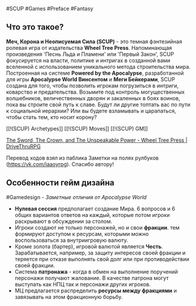 #SCUP #Games #Preface #Fantasy
## Что это такое?

**Меч, Корона и Неописуемая Сила (SCUP)** - это темная фэнтезийная ролевая игра от издательства **Wheel Tree Press**. Напоминающая произведения 'Песнь Льда и Пламени' или 'Первый Закон', SCUP фокусируется на власти, политике и интригах в созданной вами вселенной с использованием уникального метода строительства мира. Построенная на системе **Powered by the Apocalypse**, разработанной для игры **Apocalypse World Винсентом** и **Меги Бейкерами**, SCUP создана для того, чтобы позволить игрокам погрузиться в интриги, коварство и предательства. Возьмите под контроль могущественных волшебников, величественных дворян и закаленных в боях воинов, пока вы строите свой путь к славе. Будут ли другие топтать вас по пути к социальной иерархии? Или вы будете взламывать и царапаться, чтобы стать тем, кто носит корону?

[[!(SCUP) Archetypes]]
[[!(SCUP) Moves]]
[[!(SCUP) GM]]

[The Sword, The Crown, and The Unspeakable Power - Wheel Tree Press \| DriveThruRPG](https://preview.drivethrurpg.com/en/product/239692/The-Sword-The-Crown-and-The-Unspeakable-Power)

Перевод ходов взял из паблика Заметки на полях рулбуков (https://vk.com/iaaoyrpg). Спасибо автору!

## Особенности гейм дизайна
#Gamedesign *- Заметные отличия от Apocalypse World*

- **Нулевая сессия** предполагает создание Мира. 6 вопросов и  6 общих вариантов ответов на каждый, которые потом игроки раскрывают в обсуждении за столом.
- Игроки создают не только персонажей, но и свои **фракции**. тем формируют доступом к ресурсам, которыми можно воспользоваться за внутриигровую валюту. 
- Кроме золота (бартер), игровой валютой является **Честь**. Зарабатывается, например, за защиту интересов своей фракции и теряется при отказе выполнять свой долг или при противодействии своей фракции.
- Система **патронажа** - когда в обмен на выполнение поручений персонажи получают жалование. В качестве патрона могут выступать как НПЦ так и персонажи других игроков.
- МЦ предлагается распределить **ресурсы между фракциями** и завязывать на этом фракционную борьбу.